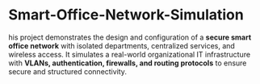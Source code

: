 # Smart-Office-Network-Simulation
his project demonstrates the design and configuration of a **secure smart office network** with isolated departments, centralized services, and wireless access. It simulates a real-world organizational IT infrastructure with **VLANs, authentication, firewalls, and routing protocols** to ensure secure and structured connectivity.
